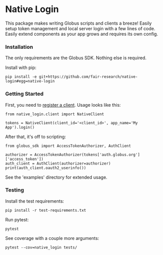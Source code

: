 # Native Login

This package makes writing Globus scripts and clients a breeze! Easily setup
token management and local server login with a few lines of code. Easily extend
components as your app grows and requires its own config.

### Installation

The only requirements are the Globus SDK. Nothing else is required.

Install with pip:

    pip install -e git+https://github.com/fair-research/native-login#egg=native-login


### Getting Started

First, you need to [register a client](http://developers.globus.org). Usage looks like
this:

    from native_login.client import NativeClient

    tokens = NativeClient(client_id='<client_id>', app_name='My App').login()

After that, it's off to scripting:

    from globus_sdk import AccessTokenAuthorizer, AuthClient

    authorizer = AccessTokenAuthorizer(tokens['auth.globus.org']['access_token'])
    auth_client = AuthClient(authorizer=authorizer)
    print(auth_client.oauth2_userinfo())

See the 'examples' directory for extended usage.

### Testing

Install the test requirements:

    pip install -r test-requirements.txt

Run pytest:

    pytest

See coverage with a couple more arguments:

    pytest --cov=native_login tests/

